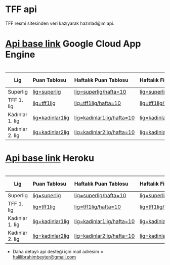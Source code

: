 # TFF api


TFF resmi sitesinden veri kazıyarak hazırladığım api.



# [Api base link](https://kutuphane.appspot.com/)  Google Cloud App Engine

# 
| Lig |Puan Tablosu| Haftalık Puan Tablosu |Haftalık Fikstür |Sezon Fikstür + Puan Durumu |
|  ---- |  :-- | :-- | :-- | :--: |
| Superlig | [lig=superlig](https://kutuphane.appspot.com/lig=superlig) | [lig=superlig/hafta=10](https://kutuphane.appspot.com/lig=superlig/hafta=10) | [lig=superlig/hafta=10/fikstur](https://kutuphane.appspot.com/lig=superlig/hafta=10/fikstur) | [lig=superlig/haftalar](https://kutuphane.appspot.com/lig=superlig/haftalar) | 
| TFF 1. lig  | [lig=tff1lig](https://kutuphane.appspot.com/lig=tff1lig) | [lig=tff1lig/hafta=10](https://kutuphane.appspot.com/lig=tff1lig/hafta=10) | [lig=tff1lig/hafta=10/fikstur](https://kutuphane.appspot.com/lig=tff1lig/hafta=10/fikstur) | [lig=tff1lig/haftalar](https://kutuphane.appspot.com/lig=tff1lig/haftalar) | 
| Kadınlar 1. lig | [lig=kadinlar1lig](https://kutuphane.appspot.com/lig=kadinlar1lig) | [lig=kadinlar1lig/hafta=10](https://kutuphane.appspot.com/lig=kadinlar1lig/hafta=10) | [lig=kadinlar1lig/hafta=10/fikstur](https://kutuphane.appspot.com/lig=kadinlar1lig/hafta=10/fikstur) | ❌ | 
| Kadınlar 2. lig | [lig=kadinlar2lig](https://kutuphane.appspot.com/lig=kadinlar2lig) | [lig=kadinlar2lig/hafta=10](https://kutuphane.appspot.com/lig=kadinlar2lig/hafta=10) | [lig=kadinlar2lig/hafta=10/fikstur](https://kutuphane.appspot.com/lig=kadinlar2lig/hafta=10/fikstur) | ❌ | 


# [Api base link](https://tffapi.herokuapp.com/)  Heroku

# 
| Lig |Puan Tablosu| Haftalık Puan Tablosu |Haftalık Fikstür |Sezon Fikstür + Puan Durumu |
|  ---- |  :-- | :-- | :-- | :--: |
| Superlig | [lig=superlig](https://tffapi.herokuapp.com/lig=superlig) | [lig=superlig/hafta=10](https://tffapi.herokuapp.com/lig=superlig/hafta=10) | [lig=superlig/hafta=10/fikstur](https://tffapi.herokuapp.com/lig=superlig/hafta=10/fikstur) | [lig=superlig/haftalar](https://tffapi.herokuapp.com/lig=superlig/haftalar) | 
| TFF 1. lig  | [lig=tff1lig](https://tffapi.herokuapp.com/lig=tff1lig) | [lig=tff1lig/hafta=10](https://tffapi.herokuapp.com/lig=tff1lig/hafta=10) | [lig=tff1lig/hafta=10/fikstur](https://tffapi.herokuapp.com/lig=tff1lig/hafta=10/fikstur) | [lig=tff1lig/haftalar](https://tffapi.herokuapp.com/lig=tff1lig/haftalar) | 
| Kadınlar 1. lig | [lig=kadinlar1lig](https://tffapi.herokuapp.com/lig=kadinlar1lig) | [lig=kadinlar1lig/hafta=10](https://tffapi.herokuapp.com/lig=kadinlar1lig/hafta=10) | [lig=kadinlar1lig/hafta=10/fikstur](https://tffapi.herokuapp.com/lig=kadinlar1lig/hafta=10/fikstur) | ❌ | 
| Kadınlar 2. lig | [lig=kadinlar2lig](https://tffapi.herokuapp.com/lig=kadinlar2lig) | [lig=kadinlar2lig/hafta=10](https://tffapi.herokuapp.com/lig=kadinlar2lig/hafta=10) | [lig=kadinlar2lig/hafta=10/fikstur](https://tffapi.herokuapp.com/lig=kadinlar2lig/hafta=10/fikstur) | ❌ | 




- Daha detaylı api desteği için mail adresim = halilibrahimbeyter@gmail.com
